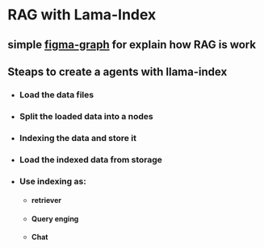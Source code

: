 # RAG with Lama-Index

## simple [figma-graph](https://www.figma.com/board/sOOfq9F7ut3YU6LB3ADk09/Untitled?node-id=0-1&p=f&t=uQcrSyc03rgdKuLd-0) for explain how RAG is work

## Steaps to create a agents with llama-index

- ### Load the data files
- ### Split the loaded data into a nodes
- ### Indexing the data and store it
- ### Load the indexed data from storage
- ### Use indexing as:
    - #### retriever
    - #### Query enging
    - #### Chat

